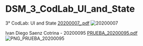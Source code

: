 # DSM_3_CodLab_UI_and_State
3° CodLab: UI and State
[20200007_.pdf](https://github.com/IvanSaeco/DSM_3_CodLab_UI_and_State/files/12679143/20200007_.pdf)
![20200007](https://github.com/IvanSaeco/DSM_3_CodLab_UI_and_State/assets/116394504/ccc90e13-43fa-428d-90ff-4fd1df002f2b)

Ivan Diego Saenz Cotrina - 20200095
[PRUEBA_20200095.pdf](https://github.com/IvanSaeco/DSM_3_CodLab_UI_and_State/files/12679285/PRUEBA_20200095.pdf)
![PNG_PRUEBA_20200095](https://github.com/IvanSaeco/DSM_3_CodLab_UI_and_State/assets/102079468/010038c5-c325-4bdd-bd13-777d786b5505)
